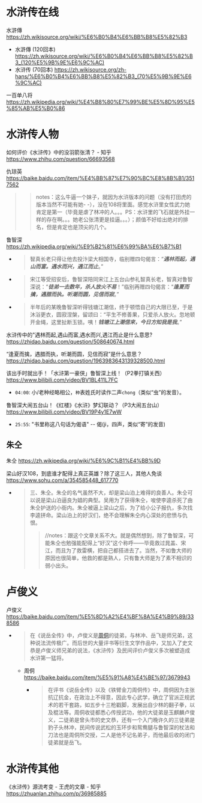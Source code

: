 
# 水浒传在线

水滸傳 https://zh.wikisource.org/wiki/%E6%B0%B4%E6%BB%B8%E5%82%B3
- 水滸傳 (120回本) https://zh.wikisource.org/wiki/%E6%B0%B4%E6%BB%B8%E5%82%B3_(120%E5%9B%9E%E6%9C%AC)
- 水浒传 (70回本) https://zh.wikisource.org/zh-hans/%E6%B0%B4%E6%BB%B8%E5%82%B3_(70%E5%9B%9E%E6%9C%AC)

一百单八将 https://zh.wikipedia.org/wiki/%E4%B8%80%E7%99%BE%E5%8D%95%E5%85%AB%E5%B0%86

# 水浒传人物

如何评价《水浒传》中的没羽箭张清？ - 知乎 https://www.zhihu.com/question/66693568

仇琼英 https://baike.baidu.com/item/%E4%BB%87%E7%90%BC%E8%8B%B1/3517562
>> notes：这么牛逼一个妹子，就因为水浒版本的问题（没有打田虎的版本当然不可能有她- -），没在108将里面。感觉水浒里女性武力她肯定是第一（毕竟是虐了林冲的人。。。PS：水浒里的飞石就是外挂一样的存在啊。。。她老公张清更是挂逼。。。）；颜值不好给出绝对的排名，但是肯定也是顶尖的几个。

鲁智深 https://zh.wikipedia.org/wiki/%E9%B2%81%E6%99%BA%E6%B7%B1
- > 智真长老只得让他去投汴梁大相国寺，临别赠四句偈言：“***遇林而起，遇山而富。遇水而兴，遇江而止***。”
- > 宋江等受招安后，鲁智深陪同宋江上五台山参礼智真长老，智真对鲁智深说：“***徒弟一去数年，杀人放火不易***！”临别再赠四句偈言：“***逢夏而擒，遇腊而执。听潮而圆，见信而寂***。”
- > 半年后的某晚鲁智深听得钱塘江潮信，终于顿悟自己的大限已至，于是沐浴更衣，圆寂涅槃，留颂曰：“平生不修善果，只爱杀人放火。忽地顿开金绳，这里扯断玉锁。咦！***钱塘江上潮信来，今日方知我是我***。”

水浒传中的"遇林而起,遇山而富,遇水而兴,遇江而止是什么意思? https://zhidao.baidu.com/question/508640674.html

“逢夏而擒，遇腊而执，听潮而圆，见信而寂”是什么意思？ https://zhidao.baidu.com/question/1963983643139328500.html

该出手时就出手！「水浒第一豪侠」鲁智深上线！（P2拳打镇关西） https://www.bilibili.com/video/BV1BL411L7FC
- `04:00`: 小/老种经略相公，`种`表姓氏时读作二声`chong`（类似“虫”的发音）。

鲁智深大闹五台山！《红楼》《水浒》梦幻联动？（P3大闹五台山） https://www.bilibili.com/video/BV19P4y1E7wW
- `25:55`: "书里称这八句话为偈语" -- 偈(ji，四声，类似“寄”的发音)

## 朱仝

朱仝 https://zh.wikipedia.org/wiki/%E6%9C%B1%E4%BB%9D

梁山好汉108，到底谁才配得上真正英雄？除了这三人，其他人免谈 https://www.sohu.com/a/354585448_617770
- > 三、朱仝。朱仝的名气虽然不大，却是梁山泊上难得的良善人。朱仝可以说是梁山泊逼良为娼的典型。吴用为了获得朱仝，唆使李逵杀死了由朱仝护送的小衙内。朱仝被逼上梁山之后，为了给小公子报仇，多次找李逵拼命。梁山泊上的好汉们，绝不会理解朱仝内心深处的悲愤与仇恨。
  >> //notes：跟这个文章关系不大。就是偶然想到，除了鲁智深，可能朱仝也勉强能配得上“好汉”这个称呼——毕竟救过晁盖、宋江，而且为了救雷横，把自己都搭进去了。当然，不如鲁大师的原因也很简单，他救的都是熟人，只有鲁大师是为了素不相识的弱小出头。

# 卢俊义

卢俊义 https://baike.baidu.com/item/%E5%8D%A2%E4%BF%8A%E4%B9%89/338586
- > 在《说岳全传》中，卢俊义是[周侗](https://baike.baidu.com/item/%E5%91%A8%E4%BE%97/3679943)的徒弟，与林冲、岳飞是师兄弟，这种说法流传极广。而后世的大量评书等衍生文学作品中，又加入了史文恭是卢俊义师兄弟的说法，《水浒传》及民间评价卢俊义多次被塑造成水浒第一猛将。
  * 周侗 https://baike.baidu.com/item/%E5%91%A8%E4%BE%97/3679943
    + > 在评书《说岳全传》以及《铁臂金刀周侗传》中，周侗因为主张抗辽抗金，在政治上不得意，因此专心武学，确立了官派正规武术的若干套路，如五步十三枪戳脚，发展出自少林的翻子拳，以及棍法等。周侗收徒都悉心传授武功，他的大徒弟是玉麒麟卢俊义，二徒弟是曾头市的史文恭，还有一个入门晚许久的三徒弟是豹子头林冲，民间传说武松的玉环步和鸳鸯腿与鲁智深的杖法和刀法也是周侗所交授，二人是他不记名弟子，而他最后收的闭门徒弟就是岳飞。

# 水浒传其他

《水浒传》源流考变 - 王虎的文章 - 知乎 https://zhuanlan.zhihu.com/p/36985885
